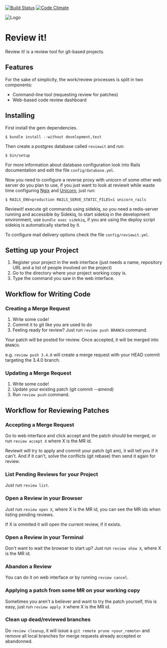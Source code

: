 [![Build Status](https://travis-ci.org/hugopl/reviewit.svg?branch=master)](https://travis-ci.org/hugopl/reviewit)
[![Code Climate](https://codeclimate.com/github/hugopl/reviewit/badges/gpa.svg)](https://codeclimate.com/github/hugopl/reviewit)

![Logo](app/assets/images/logo.png)

# Review it!

Review it! is a review tool for git-based projects.

## Features

For the sake of simplicity, the work/review processes is split in two components:

- Command-line tool (requesting review for patches)
- Web-based code review dashboard

## Installing

First install the gem dependencies.

```
$ bundle install --without development,test
```

Then create a postgres database called `reviewit` and run:

```
$ bin/setup
```

For more information about database configuration look into Rails documentation and edit the file `config/database.yml`.

Now you need to configure a reverse proxy with unicorn of some other web server do you plan to use, if you just want to
look at reviewit while waste time configuring [Ngix](http://nginx.org/) and [Unicorn](https://unicorn.bogomips.org/),
just run:

```
$ RAILS_ENV=production RAILS_SERVE_STATIC_FILES=1 unicorn_rails
```

Reviewit! execute git commands using sidekiq, so you need a redis-server running and accessible by Sidekiq, to start sidekiq
in the development environment, use `bundle exec sidekiq`, if you are using the deploy script sidekiq is automatically started
by it.

To configure mail delivery options check the file `config/reviewit.yml`.

## Setting up your Project

1. Register your project in the web interface (just needs a name, repository URL and a list of people involved on the project)
2. Go to the directory where your project working copy is.
3. Type the command you saw in the web interface.

## Workflow for Writing Code

### Creating a Merge Request

1. Write some code!
2. Commit it to git like you are used to do
3. Feeling ready for review? Just run `review push BRANCH` command.

Your patch will be posted for review. Once accepted, it will be merged into ``BRANCH``.

e.g. `review push 3.4.0` will create a merge request with your HEAD commit targeting the 3.4.0 branch.

### Updating a Merge Request

1. Write some code!
2. Update your existing patch (git commit --amend)
3. Run `review push` command.

## Workflow for Reviewing Patches

### Accepting a Merge Request

Go to web interface and click accept and the patch should be merged, or run `review accept X` where X is the MR id.

Reviewit will try to apply and commit your patch (git am), it will tell you if it can't. And if it can't, solve the conflicts (git rebase) then send it again for review.

### List Pending Reviews for your Project

Just run `review list`.

### Open a Review in your Browser

Just run `review open X`, where X is the MR id, you can see the MR ids when listing pending reviews.

If X is ommited it will open the current review, if it exists.

### Open a Review in your Terminal

Don't want to wait the browser to start up? Just run `review show X`, where X is the MR id.

### Abandon a Review

You can do it on web interface or by running `review cancel`.

### Applying a patch from some MR on your working copy

Sometimes you aren't a believer and want to try the patch yourself, this is easy, just run `review apply X` where X is the MR id.

### Clean up dead/reviewed branches

Do `review cleanup`, it will issue a `git remote prune <your_remote>` and remove all local branches for merge requests
already accepted or abandonned.
